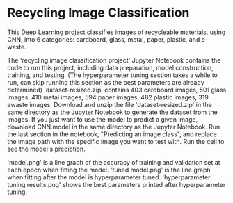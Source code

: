# Recycling Image Classification
This Deep Learning project classifies images of recycleable materials, using CNN, into 6 categories: cardboard, glass, metal, paper, plastic, and e-waste.

The 'recycling image classification project' Jupyter Notebook contains the code to run this project, including data preparation, model construction, training, and testing. (The hyperparameter tuning section takes a while to run, can skip running this section as the best parameters are already determined)
 'dataset-resized.zip' contains 403 cardboard images, 501 glass images, 410 metal images, 594 paper images, 482 plastic images, 319 ewaste images. 
 Download and unzip the file 'dataset-resized.zip' in the same directory as the Jupyter Notebook to generate the dataset from the images.
If you just want to use the model to predict a given image, download CNN.model in the same directory as the Jupyter Notebook. Run the last section in the notebook, "Predicting an image class", and replace the image path with the specific image you want to test with. Run the cell to see the model's prediction.

'model.png' is a line graph of the accuracy of training and validation set at each epoch when fitting the model. 'tuned model.png' is the line graph when fitting after the model is hyperparameter tuned.
'hyperparameter tuning results.png' shows the best parameters printed after hyperparameter tuning. 
